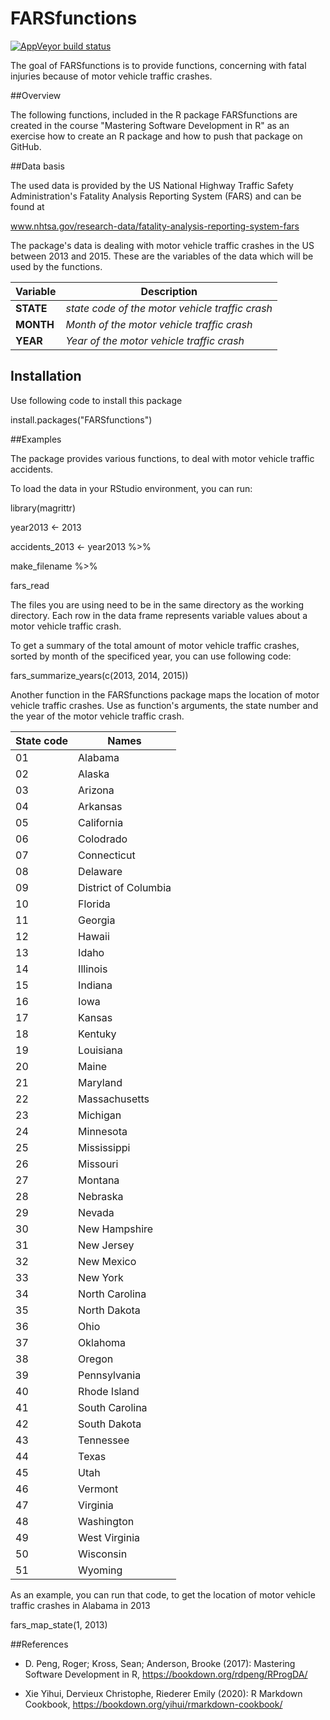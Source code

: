 

# FARSfunctions

<!-- badges: start -->
[![AppVeyor build status](https://ci.appveyor.com/api/projects/status/githubgithub/oliverkempter/farsfunctions/master?retina=true)](https://ci.appveyor.com/projects/status/githubgithub/oliverkempter/farsfunctions/master?retina=true)
<!-- badges: end -->

The goal of FARSfunctions is to provide functions, concerning with fatal injuries
because of motor vehicle traffic crashes.

##Overview

The following functions, included in the R package FARSfunctions are created in
the course "Mastering Software Development in R" as an exercise how to create
an R package and how to push that package on GitHub.

##Data basis

The used data is provided by the US National Highway Traffic Safety Administration's
Fatality Analysis Reporting System (FARS) and can be found at

www.nhtsa.gov/research-data/fatality-analysis-reporting-system-fars

The package's data is dealing with motor vehicle traffic crashes in the US between 2013 and 2015.
These are the variables of the data which will be used by the functions.

Variable     | Description
------------ | ------------------------------------------------
**STATE**    | *state code of the motor vehicle traffic crash*
**MONTH**    | *Month of the motor vehicle traffic crash*
**YEAR**     | *Year of the motor vehicle traffic crash*


## Installation

Use following code to install this package

install.packages("FARSfunctions")


##Examples

The package provides various functions, to deal with motor vehicle traffic accidents.

To load the data in your RStudio environment, you can run:

library(magrittr)

year2013 <- 2013

accidents_2013 <- year2013 %>%

make_filename %>%

fars_read

The files you are using need to be in the same directory as the working directory.
Each row in the data frame represents variable values about a motor vehicle traffic crash.

To get a summary of the total amount of motor vehicle traffic crashes, sorted by month of the specificed year, you can use following code:

fars_summarize_years(c(2013, 2014, 2015))


Another function in the FARSfunctions package maps the location of motor vehicle traffic crashes.
Use as function's arguments, the state number and the year of the motor vehicle traffic crash.

State code | Names
-----------|--------------
01         | Alabama
02         | Alaska
03         | Arizona
04         | Arkansas
05         | California
06         | Colodrado
07         | Connecticut
08         | Delaware
09         | District of Columbia
10         | Florida
11         | Georgia
12         | Hawaii
13         | Idaho
14         | Illinois
15         | Indiana
16         | Iowa
17         | Kansas
18         | Kentuky
19         | Louisiana
20         | Maine
21         | Maryland
22         | Massachusetts
23         | Michigan
24         | Minnesota
25         | Mississippi
26         | Missouri
27         | Montana
28         | Nebraska
29         | Nevada
30         | New Hampshire
31         | New Jersey
32         | New Mexico
33         | New York
34         | North Carolina
35         | North Dakota
36         | Ohio
37         | Oklahoma
38         | Oregon
39         | Pennsylvania
40         | Rhode Island
41         | South Carolina
42         | South Dakota
43         | Tennessee
44         | Texas
45         | Utah
46         | Vermont
47         | Virginia
48         | Washington
49         | West Virginia
50         | Wisconsin
51         | Wyoming


As an example, you can run that code, to get the location of motor vehicle traffic crashes in Alabama in 2013

fars_map_state(1, 2013)


##References

- D. Peng, Roger; Kross, Sean; Anderson, Brooke (2017): Mastering Software Development in R, https://bookdown.org/rdpeng/RProgDA/

- Xie Yihui, Dervieux Christophe, Riederer Emily (2020): R Markdown Cookbook, https://bookdown.org/yihui/rmarkdown-cookbook/
